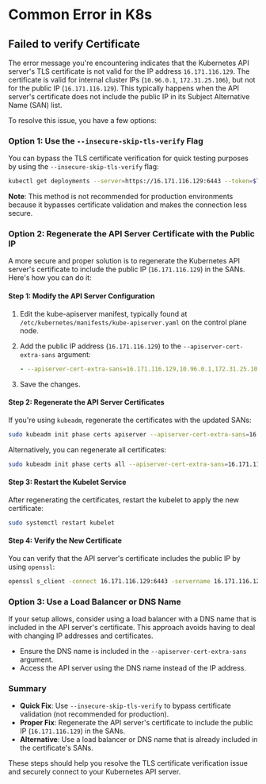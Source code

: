 # Common Error in K8s

## Failed to verify Certificate

The error message you're encountering indicates that the Kubernetes API server's TLS certificate is not valid for the IP address `16.171.116.129`. The certificate is valid for internal cluster IPs (`10.96.0.1`, `172.31.25.106`), but not for the public IP (`16.171.116.129`). This typically happens when the API server's certificate does not include the public IP in its Subject Alternative Name (SAN) list.

To resolve this issue, you have a few options:

### Option 1: Use the `--insecure-skip-tls-verify` Flag

You can bypass the TLS certificate verification for quick testing purposes by using the `--insecure-skip-tls-verify` flag:

```bash
kubectl get deployments --server=https://16.171.116.129:6443 --token=$TOKEN --insecure-skip-tls-verify
```

**Note**: This method is not recommended for production environments because it bypasses certificate validation and makes the connection less secure.

### Option 2: Regenerate the API Server Certificate with the Public IP

A more secure and proper solution is to regenerate the Kubernetes API server's certificate to include the public IP (`16.171.116.129`) in the SANs. Here's how you can do it:

#### Step 1: Modify the API Server Configuration

1. Edit the kube-apiserver manifest, typically found at `/etc/kubernetes/manifests/kube-apiserver.yaml` on the control plane node.

2. Add the public IP address (`16.171.116.129`) to the `--apiserver-cert-extra-sans` argument:

   ```yaml
   - --apiserver-cert-extra-sans=16.171.116.129,10.96.0.1,172.31.25.106
   ```

3. Save the changes.

#### Step 2: Regenerate the API Server Certificates

If you're using `kubeadm`, regenerate the certificates with the updated SANs:

```bash
sudo kubeadm init phase certs apiserver --apiserver-cert-extra-sans=16.171.116.129
```

Alternatively, you can regenerate all certificates:

```bash
sudo kubeadm init phase certs all --apiserver-cert-extra-sans=16.171.116.129
```

#### Step 3: Restart the Kubelet Service

After regenerating the certificates, restart the kubelet to apply the new certificate:

```bash
sudo systemctl restart kubelet
```

#### Step 4: Verify the New Certificate

You can verify that the API server's certificate includes the public IP by using `openssl`:

```bash
openssl s_client -connect 16.171.116.129:6443 -servername 16.171.116.129 < /dev/null 2>/dev/null | openssl x509 -noout -text | grep -A1 "Subject Alternative Name"
```

### Option 3: Use a Load Balancer or DNS Name

If your setup allows, consider using a load balancer with a DNS name that is included in the API server's certificate. This approach avoids having to deal with changing IP addresses and certificates.

- Ensure the DNS name is included in the `--apiserver-cert-extra-sans` argument.
- Access the API server using the DNS name instead of the IP address.

### Summary

- **Quick Fix**: Use `--insecure-skip-tls-verify` to bypass certificate validation (not recommended for production).
- **Proper Fix**: Regenerate the API server's certificate to include the public IP (`16.171.116.129`) in the SANs.
- **Alternative**: Use a load balancer or DNS name that is already included in the certificate's SANs.

These steps should help you resolve the TLS certificate verification issue and securely connect to your Kubernetes API server.
